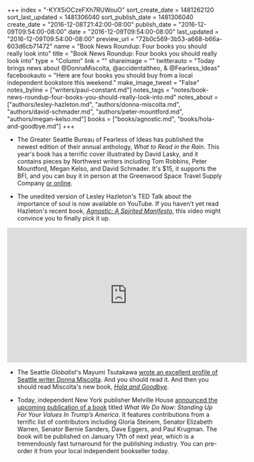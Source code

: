 +++
index = "-KYX5iOCzeFXh7RUWouO"
sort_create_date = 1481262120
sort_last_updated = 1481306040
sort_publish_date = 1481306040
create_date = "2016-12-08T21:42:00-08:00"
publish_date = "2016-12-09T09:54:00-08:00"
date = "2016-12-09T09:54:00-08:00"
last_updated = "2016-12-09T09:54:00-08:00"
preview_url = "72b0c569-3b53-a668-b66a-603d6cb71472"
name = "Book News Roundup: Four books you should really look into"
title = "Book News Roundup: Four books you should really look into"
type = "Column"
link = ""
shareimage = ""
twitterauto = "Today brings news about @DonnaMiscolta, @accidentaltheo, & @Fearless_Ideas"
facebookauto = "Here are four books you should buy from a local independent bookstore this weekend."
make_image_tweet = "False"
notes_byline = ["writers/paul-constant.md"]
notes_tags = "notes/book-news-roundup-four-books-you-should-really-look-into.md"
notes_about = ["authors/lesley-hazleton.md", "authors/donna-miscolta.md", "authors/david-schmader.md", "authors/peter-mountford.md", "authors/megan-kelso.md"]
books = ["books/agnostic.md", "books/hola-and-goodbye.md"]
+++
* The Greater Seattle Bureau of Fearless of Ideas has published the newest edition of their annual anthology, *What to Read in the Rain*. This year's book has a terrific cover illustrated by David Lasky, and it contains pieces by Northwest writers including Tom Robbins, Peter Mountford, Megan Kelso, and David Schmader. It's $15, it supports the BFI, and you can buy it in person at the Greenwood Space Travel Supply Company [or online](http://www.greenwoodspacetravelsupply.com/item/what-to-read-in-the-rain-1).

* The unedited version of Lesley Hazleton's TED Talk about the importance of soul is now available on YouTube. If you haven't yet read Hazleton's recent book, [*Agnostic: A Spirited Manifesto*](http://www.seattlereviewofbooks.com/reviews/are-you-there-whoever-its-me-lesley/), this video might convince you to finally pick it up.

<iframe width="560" height="315" src="https://www.youtube.com/embed/LPQ_JsXof4c" frameborder="0" allowfullscreen></iframe>

* The Seattle *Globalist*'s Mayumi Tsutakawa [wrote an excellent profile of Seattle writer Donna Miscolta](http://www.seattleglobalist.com/2016/12/07/donna-miscolta-hola-and-goodbye/59928). And you should read it. And then you should read Miscolta's new book, [*Hola and Goodbye*](http://www.seattlereviewofbooks.com/reviews/i-like-to-be-in-america/).

* Today, independent New York publisher Melville House [announced the upcoming publication of a book](http://www.mhpbooks.com/sanders-warren-steinem-and-other-leading-progressives-respond-to-trump-in-new-melville-house-book-pubbing-for-inauguration-day/) titled *What We Do Now: Standing Up For Your Values In Trump’s America*. It features contributions from a terrific list of contributors including Gloria Steinem, Senator Elizabeth Warren, Senator Bernie Sanders, Dave Eggers, and Paul Krugman. The book will be published on January 17th of next year, which is a tremendously fast turnaround for the publishing industry. You can pre-order it from your local independent bookseller today.